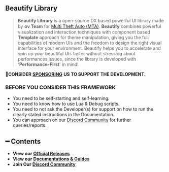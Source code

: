 ## Beautify Library

> **Beautify Library** is a open-source DX based powerful UI library made by **ᴏᴠ Team** for [Multi Theft Auto \(MTA\)](https://multitheftauto.com/). **Beautify** combines powerful visualization and interaction techniques with component based **Template** approach for theme manipulation, giving you the full capabilities of modern UIs and the freedom to design the right visual interface for your environment. Beautify helps you to accelerate and spin up your beautiful UIs faster without stressing about performances issues, since the library is developed with '**Performance-First**' in mind!

💎**CONSIDER** [**SPONSORING**](https://ko-fi.com/ovileamriam) **US TO SUPPORT THE DEVELOPMENT.**

### BEFORE YOU CONSIDER THIS FRAMEWORK

* You need to be self-starting and self-learning.
* You need to know how to use Lua & Debug scripts.
* You need to not ask the Developer\(s\) for support on how to run the clearly stated instructions in the Documentation.
* You can approach on our [Discord Community](http://discord.gg/sVCnxPW) for further queries/reports.

## ━ Contents

* **View our** [**Official Releases**](https://github.com/OvileAmriam/MTA-Beautify-Library/releases)
* **View our** [**Documentations & Guides**](https://github.com/OvileAmriam/MTA-Beautify-Library/wiki)
* **Join Our** [**Discord Community**](http://discord.gg/sVCnxPW)
